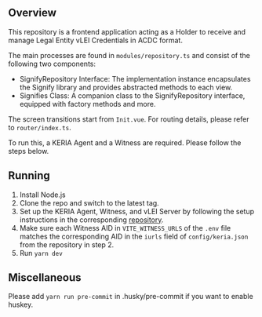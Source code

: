 ## Overview
This repository is a frontend application acting as a Holder to receive and manage Legal Entity vLEI Credentials in ACDC format.

The main processes are found in `modules/repository.ts` and consist of the following two components:

- SignifyRepository Interface: The implementation instance encapsulates the Signify library and provides abstracted methods to each view.
- Signifies Class: A companion class to the SignifyRepository interface, equipped with factory methods and more.

The screen transitions start from `Init.vue`. For routing details, please refer to `router/index.ts`.

To run this, a KERIA Agent and a Witness are required.
Please follow the steps below.

## Running
1. Install Node.js
2. Clone the repo and switch to the latest tag.
3. Set up the KERIA Agent, Witness, and vLEI Server by following the setup instructions in the corresponding [repository](https://github.com/GMO-GlobalSign-Holdings-K-K-CTO-office/keria-witness-vlei_schema).
4. Make sure each Witness AID in `VITE_WITNESS_URLS` of the `.env` file matches the corresponding AID in the `iurls` field of `config/keria.json` from the repository in step 2.
5. Run `yarn dev`

## Miscellaneous
Please add `yarn run pre-commit` in .husky/pre-commit if you want to enable huskey.